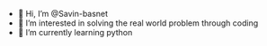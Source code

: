 - 👋 Hi, I’m @Savin-basnet
- 👀 I’m interested in solving the real world problem through coding
- 🌱 I’m currently learning python
  

<!---
Savin-basnet/Savin-basnet is a ✨ special ✨ repository because its `README.md` (this file) appears on your GitHub profile.
You can click the Preview link to take a look at your changes.
--->
